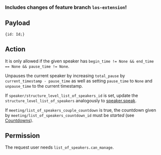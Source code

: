 ### Includes changes of feature branch `los-extension`!

## Payload
```
{id: Id;}
```

## Action
It is only allowed if the given speaker has `begin_time != None && end_time == None && pause_time != None`.

Unpauses the current speaker by increasing `total_pause` by `current_timestamp - pause_time` as well as setting `pause_time` to `None` and `unpause_time` to the current timestamp.

If `speaker/structure_level_list_of_speakers_id` is set, update the `structure_level_list_of_speakers` analogously to [speaker.speak](speaker.speak.md).

If `meeting/list_of_speakers_couple_countdown` is true, the countdown given by
`meeting/list_of_speakers_countdown_id` must be *started* (see
[Countdowns](https://github.com/OpenSlides/OpenSlides/wiki/Countdowns#start-a-countdown)).

## Permission
The request user needs `list_of_speakers.can_manage`.
